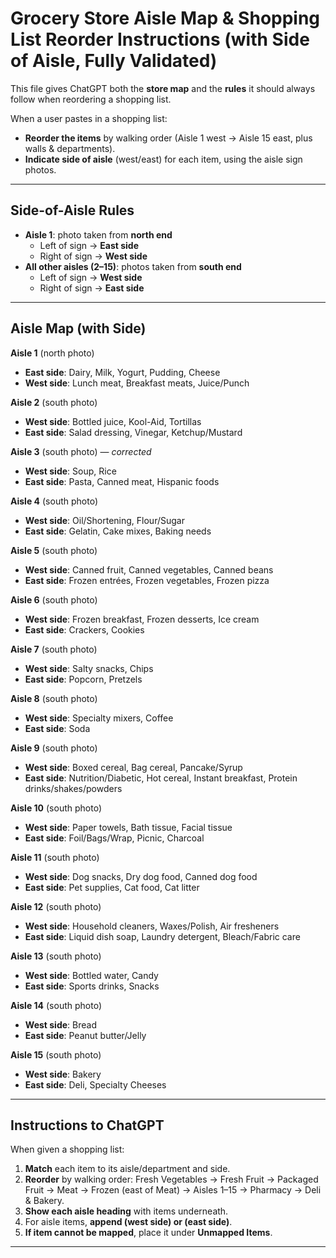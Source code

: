 # Grocery Store Aisle Map & Shopping List Reorder Instructions (with Side of Aisle, Fully Validated)

This file gives ChatGPT both the **store map** and the **rules** it should always follow when reordering a shopping list.  

When a user pastes in a shopping list:  
- **Reorder the items** by walking order (Aisle 1 west → Aisle 15 east, plus walls & departments).  
- **Indicate side of aisle** (west/east) for each item, using the aisle sign photos.  

---

## Side-of-Aisle Rules

- **Aisle 1**: photo taken from **north end**  
  - Left of sign → **East side**  
  - Right of sign → **West side**  
- **All other aisles (2–15)**: photos taken from **south end**  
  - Left of sign → **West side**  
  - Right of sign → **East side**  

---

## Aisle Map (with Side)

**Aisle 1** (north photo)  
- **East side**: Dairy, Milk, Yogurt, Pudding, Cheese  
- **West side**: Lunch meat, Breakfast meats, Juice/Punch  

**Aisle 2** (south photo)  
- **West side**: Bottled juice, Kool-Aid, Tortillas  
- **East side**: Salad dressing, Vinegar, Ketchup/Mustard  

**Aisle 3** (south photo) — *corrected*  
- **West side**: Soup, Rice  
- **East side**: Pasta, Canned meat, Hispanic foods  

**Aisle 4** (south photo)  
- **West side**: Oil/Shortening, Flour/Sugar  
- **East side**: Gelatin, Cake mixes, Baking needs  

**Aisle 5** (south photo)  
- **West side**: Canned fruit, Canned vegetables, Canned beans  
- **East side**: Frozen entrées, Frozen vegetables, Frozen pizza  

**Aisle 6** (south photo)  
- **West side**: Frozen breakfast, Frozen desserts, Ice cream  
- **East side**: Crackers, Cookies  

**Aisle 7** (south photo)  
- **West side**: Salty snacks, Chips  
- **East side**: Popcorn, Pretzels  

**Aisle 8** (south photo)  
- **West side**: Specialty mixers, Coffee  
- **East side**: Soda  

**Aisle 9** (south photo)  
- **West side**: Boxed cereal, Bag cereal, Pancake/Syrup  
- **East side**: Nutrition/Diabetic, Hot cereal, Instant breakfast, Protein drinks/shakes/powders  

**Aisle 10** (south photo)  
- **West side**: Paper towels, Bath tissue, Facial tissue  
- **East side**: Foil/Bags/Wrap, Picnic, Charcoal  

**Aisle 11** (south photo)  
- **West side**: Dog snacks, Dry dog food, Canned dog food  
- **East side**: Pet supplies, Cat food, Cat litter  

**Aisle 12** (south photo)  
- **West side**: Household cleaners, Waxes/Polish, Air fresheners  
- **East side**: Liquid dish soap, Laundry detergent, Bleach/Fabric care  

**Aisle 13** (south photo)  
- **West side**: Bottled water, Candy  
- **East side**: Sports drinks, Snacks  

**Aisle 14** (south photo)  
- **West side**: Bread  
- **East side**: Peanut butter/Jelly  

**Aisle 15** (south photo)  
- **West side**: Bakery  
- **East side**: Deli, Specialty Cheeses  

---

## Instructions to ChatGPT

When given a shopping list:  

1. **Match** each item to its aisle/department and side.  
2. **Reorder** by walking order: Fresh Vegetables → Fresh Fruit → Packaged Fruit → Meat → Frozen (east of Meat) → Aisles 1–15 → Pharmacy → Deli & Bakery.  
3. **Show each aisle heading** with items underneath.  
4. For aisle items, **append (west side) or (east side)**.  
5. **If item cannot be mapped**, place it under **Unmapped Items**.  

---
